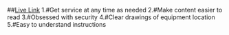 ##[Live Link](https://travel-ecf95.web.app)
1.#Get service at any time as needed
2.#Make content easier to read
3.#Obsessed with security
4.#Clear drawings of equipment location
5.#Easy to understand  instructions
